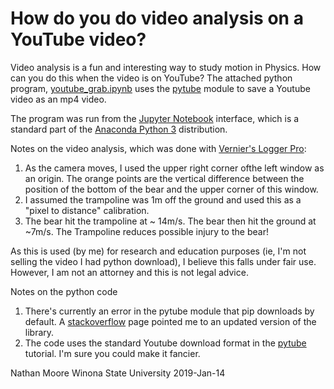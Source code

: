 # How do you do video analysis on a YouTube video?

Video analysis is a fun and interesting way to study motion in Physics.  How can you do this when the video is on YouTube?  The attached python program, [youtube_grab.ipynb](./youtube_grab.ipynb) uses the [pytube](https://pypi.org/project/pytube/) module to save a Youtube video as an mp4 video.  

The program was run from the [Jupyter Notebook](https://jupyter.org/) interface, which is a standard part of the [Anaconda Python 3](https://www.anaconda.com/download/) distribution.  

Notes on the video analysis, which was done with [Vernier's Logger Pro](https://www.vernier.com/products/software/lp/):
1. As the camera moves, I used the upper right corner ofthe left window as an origin.  The orange points are the vertical difference between the position of the bottom of the bear and the upper corner of this window.
2. I assumed the trampoline was 1m off the ground and used this as a "pixel to distance" calibration.
3. The bear hit the trampoline at ~ 14m/s.  The bear then hit the ground at ~7m/s.  The Trampoline reduces possible injury to the bear!

As this is used (by me) for research and education purposes (ie, I'm not selling the video I had python download), I believe this falls under fair use.  However, I am not an attorney and this is not legal advice.

Notes on the python code
1. There's currently an error in the pytube module that pip downloads by default.  A [stackoverflow](https://stackoverflow.com/questions/54028675/) page pointed me to an updated version of the library.
2. The code uses the standard Youtube download format in the [pytube](https://pypi.org/project/pytube/) tutorial.  I'm sure you could make it fancier.  

Nathan Moore
Winona State University
2019-Jan-14
